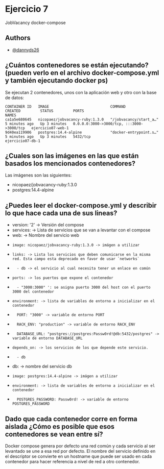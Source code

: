 
# Ejercicio 7

JobVacancy docker-compose


## Authors

- [@dannyds26](https://www.github.com/dannyds26)


## ¿Cuántos contenedores se están ejecutando? (pueden verlo en el archivo docker-compose.yml y también ejecutando docker ps)
Se ejecutan 2 contenedores, unos con la aplicación web y otro con la base de datos:

```
CONTAINER ID   IMAGE                            COMMAND                  CREATED         STATUS         PORTS                                       NAMES
ca1a5e680645   nicopaez/jobvacancy-ruby:1.3.0   "/jobvacancy/start_a…"   5 minutes ago   Up 3 minutes   0.0.0.0:3000->3000/tcp, :::3000->3000/tcp   ejercicio07-web-1
9d40ea119906   postgres:14.4-alpine             "docker-entrypoint.s…"   5 minutes ago   Up 3 minutes   5432/tcp                                    ejercicio07-db-1
```

## ¿Cuales son las imágenes en las que están basados los mencionados contenedores?
Las imágenes son las siguientes:

* nicopaez/jobvacancy-ruby:1.3.0
* postgres:14.4-alpine

## ¿Puedes leer el docker-compose.yml y describir lo que hace cada una de sus lineas?
* version: '2' -> Versión del compose
* services: -> Lista de servicios que se van a levantar con el compose
*   web: -> Nombre del servicio web
*     image: nicopaez/jobvacancy-ruby:1.3.0 -> imágen a utilizar
*     links: -> Lista los servicios que deben comunicarse en la misma red. Esta campo esta deprecado en favor de usar `networks`
*       - db -> el servicio al cual necesita tener un enlace en común
*     ports: -> los puertos que expone el contenedor
*       - "3000:3000" ': se asigna puerto 3000 del host con el puerto 3000 del contenedor
*     environment: -> lista de variables de entorno a inicializar en el contenedor
*       PORT: "3000" -> variable de entorno PORT
*       RACK_ENV: "production" -> variable de entorno RACK_ENV
*       DATABASE_URL: "postgres://postgres:Passw0rd!@db:5432/postgres" -> variable de entorno DATABASE_URL
*     depends_on: -> los servicios de los que depende este servicio.
*       - db
*   db: -> nombre del servicio db
*     image: postgres:14.4-alpine -> imágen a utilizar
*     environment: -> lista de variables de entorno a inicializar en el contenedor
*       POSTGRES_PASSWORD: Passw0rd! -> variable de entorno POSTGRES_PASSWORD

## Dado que cada contenedor corre en forma aislada ¿Cómo es posible que esos contenedores se vean entre sí?

Docker compose genera por defecto una red común y cada servicio al ser levantado se une a esa red por defecto. El nombre del servicio definido en el descriptor se convierte en un hostname que puede ser usado en cada contenedor para hacer referencia a nivel de red a otro contenedor.